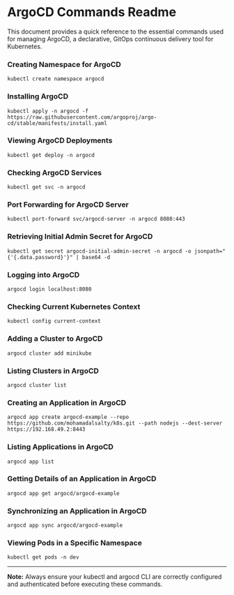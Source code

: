 # ArgoCD Commands Readme

This document provides a quick reference to the essential commands used for managing ArgoCD, a declarative, GitOps continuous delivery tool for Kubernetes.

### Creating Namespace for ArgoCD

```
kubectl create namespace argocd
```

### Installing ArgoCD

```
kubectl apply -n argocd -f https://raw.githubusercontent.com/argoproj/argo-cd/stable/manifests/install.yaml
```

### Viewing ArgoCD Deployments

```
kubectl get deploy -n argocd
```

### Checking ArgoCD Services

```
kubectl get svc -n argocd
```

### Port Forwarding for ArgoCD Server

```
kubectl port-forward svc/argocd-server -n argocd 8080:443
```

### Retrieving Initial Admin Secret for ArgoCD

```
kubectl get secret argocd-initial-admin-secret -n argocd -o jsonpath="{'{.data.password}'}" | base64 -d
```

### Logging into ArgoCD

```
argocd login localhost:8080
```

### Checking Current Kubernetes Context

```
kubectl config current-context
```

### Adding a Cluster to ArgoCD

```
argocd cluster add minikube
```

### Listing Clusters in ArgoCD

```
argocd cluster list
```

### Creating an Application in ArgoCD

```
argocd app create argocd-example --repo https://github.com/mohamadalsalty/k8s.git --path nodejs --dest-server https://192.168.49.2:8443
```

### Listing Applications in ArgoCD

```
argocd app list
```

### Getting Details of an Application in ArgoCD

```
argocd app get argocd/argocd-example
```

### Synchronizing an Application in ArgoCD

```
argocd app sync argocd/argocd-example
```

### Viewing Pods in a Specific Namespace

```
kubectl get pods -n dev
```

---

**Note:** Always ensure your kubectl and argocd CLI are correctly configured and authenticated before executing these commands.

